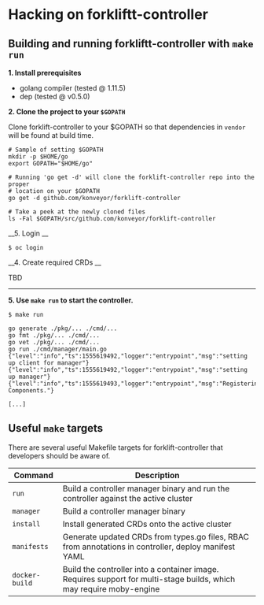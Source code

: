 # Hacking on forkliftt-controller

## Building and running forkliftt-controller with `make run`

__1. Install prerequisites__

 - golang compiler (tested @ 1.11.5)
 - dep (tested @ v0.5.0)

__2. Clone the project to your `$GOPATH`__

Clone forklift-controller to your $GOPATH so that dependencies in `vendor` will be found 
at build time.

```
# Sample of setting $GOPATH
mkdir -p $HOME/go
export GOPATH="$HOME/go"

# Running 'go get -d' will clone the forklift-controller repo into the proper
# location on your $GOPATH
go get -d github.com/konveyor/forklift-controller

# Take a peek at the newly cloned files
ls -Fal $GOPATH/src/github.com/konveyor/forklift-controller
```

__5. Login __

```
$ oc login
```

__4. Create required CRDs __

TBD

---

__5.  Use `make run` to start the controller.__

```
$ make run

go generate ./pkg/... ./cmd/...
go fmt ./pkg/... ./cmd/...
go vet ./pkg/... ./cmd/...
go run ./cmd/manager/main.go
{"level":"info","ts":1555619492,"logger":"entrypoint","msg":"setting up client for manager"}
{"level":"info","ts":1555619492,"logger":"entrypoint","msg":"setting up manager"}
{"level":"info","ts":1555619493,"logger":"entrypoint","msg":"Registering Components."}

[...]
```

## Useful `make` targets

There are several useful Makefile targets for forklift-controller that developers
should be aware of.

| Command | Description |
| --- | --- |
| `run` | Build a controller manager binary and run the controller against the active cluster |
| `manager` | Build a controller manager binary |
| `install` | Install generated CRDs onto the active cluster |
| `manifests` | Generate updated CRDs from types.go files, RBAC from annotations in controller, deploy manifest YAML |
| `docker-build` | Build the controller into a container image. Requires support for multi-stage builds, which may require moby-engine |
